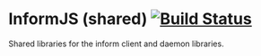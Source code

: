 InformJS (shared) [![Build Status](https://travis-ci.org/informjs/inform-shared.png?branch=master)](https://travis-ci.org/informjs/inform-shared)
=================

Shared libraries for the inform client and daemon libraries.
